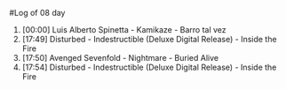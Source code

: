 #Log of 08 day

1. [00:00] Luis Alberto Spinetta - Kamikaze - Barro tal vez
1. [17:49] Disturbed - Indestructible (Deluxe Digital Release) - Inside the Fire
1. [17:50] Avenged Sevenfold - Nightmare - Buried Alive
1. [17:54] Disturbed - Indestructible (Deluxe Digital Release) - Inside the Fire
